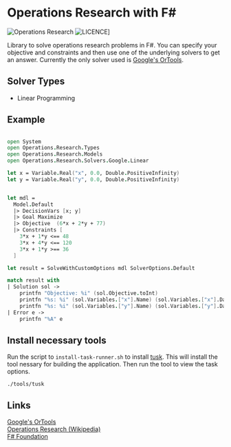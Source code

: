 # Operations Research with F#

![Operations Research](https://github.com/acco32/Operations-Research/workflows/Operations%20Research/badge.svg?branch=master)
![LICENCE](https://img.shields.io/badge/licence-MIT-blue.svg)]

Library to solve operations research problems in F\#. You can specify your objective and constraints and then use one of the underlying solvers to get an answer. Currently the only solver used is [Google's OrTools](https://developers.google.com/optimization/).

## Solver Types

- Linear Programming

## Example

```fsharp

open System
open Operations.Research.Types
open Operations.Research.Models
open Operations.Research.Solvers.Google.Linear

let x = Variable.Real("x", 0.0, Double.PositiveInfinity)
let y = Variable.Real("y", 0.0, Double.PositiveInfinity)


let mdl =
  Model.Default
  |> DecisionVars [x; y]
  |> Goal Maximize
  |> Objective  (6*x + 2*y + 77)
  |> Constraints [
    3*x + 1*y <== 48
    3*x + 4*y <== 120
    3*x + 1*y >== 36
  ]

let result = SolveWithCustomOptions mdl SolverOptions.Default

match result with
| Solution sol ->
    printfn "Objective: %i" (sol.Objective.toInt)
    printfn "%s: %i" (sol.Variables.["x"].Name) (sol.Variables.["x"].Data.toInt)
    printfn "%s: %i" (sol.Variables.["y"].Name) (sol.Variables.["y"].Data.toInt)
| Error e ->
    printfn "%A" e

```


## Install necessary tools

Run the script to `install-task-runner.sh` to install [tusk](https://github.com/rliebz/tusk). This will install the tool nessary for building the application. Then run the tool to view the task options.

```shell
./tools/tusk
```

## Links

[Google's OrTools](https://developers.google.com/optimization/)  
[Operations Research (Wikipedia)](https://en.wikipedia.org/wiki/Operations_research)  
[F# Foundation](http://foundation.fsharp.org/)  
